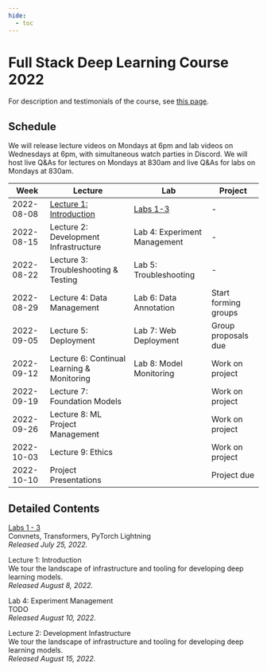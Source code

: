 ```yaml
---
hide:
  - toc
---
```


# Full Stack Deep Learning Course 2022

For description and testimonials of the course, see [this page](course_description).

## Schedule

We will release lecture videos on Mondays at 6pm and lab videos on Wednesdays at 6pm, with simultaneous watch parties in Discord. We will host live Q&As for lectures on Mondays at 830am and live Q&As for labs on Mondays at 830am.

| Week       | Lecture                                           | Lab                          | Project              |
| ---------- | ------------------------------------------------- | ---------------------------- | -------------------- |
| 2022-08-08 | [Lecture 1: Introduction](lecture-1-introduction) | [Labs 1-3](labs)             | -                    |
| 2022-08-15 | Lecture 2: Development Infrastructure             | Lab 4: Experiment Management | -                    |
| 2022-08-22 | Lecture 3: Troubleshooting & Testing              | Lab 5: Troubleshooting       | -                    |
| 2022-08-29 | Lecture 4: Data Management                        | Lab 6: Data Annotation       | Start forming groups |
| 2022-09-05 | Lecture 5: Deployment                             | Lab 7: Web Deployment        | Group proposals due  |
| 2022-09-12 | Lecture 6: Continual Learning & Monitoring        | Lab 8: Model Monitoring      | Work on project      |
| 2022-09-19 | Lecture 7: Foundation Models                      |                              | Work on project      |
| 2022-09-26 | Lecture 8: ML Project Management                  |                              | Work on project      |
| 2022-10-03 | Lecture 9: Ethics                                 |                              | Work on project      |
| 2022-10-10 | Project Presentations                             |                              | Project due          |

## Detailed Contents

[Labs 1 - 3](labs)<br />
Convnets, Transformers, PyTorch Lightning<br />
*Released July 25, 2022.*

Lecture 1: Introduction<br />
We tour the landscape of infrastructure and tooling for developing deep learning models.<br />
*Released August 8, 2022.*

Lab 4: Experiment Management<br />
TODO<br />
*Released August 10, 2022.*

Lecture 2: Development Infastructure<br />
We tour the landscape of infrastructure and tooling for developing deep learning models.<br />
*Released August 15, 2022.*
